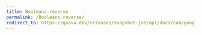 ```yaml
---
title: Booleans.reverse
permalink: /Booleans.reverse/
redirect_to: https://guava.dev/releases/snapshot-jre/api/docs/com/google/common/primitives/Booleans.html#reverse-boolean:A-
---
```

